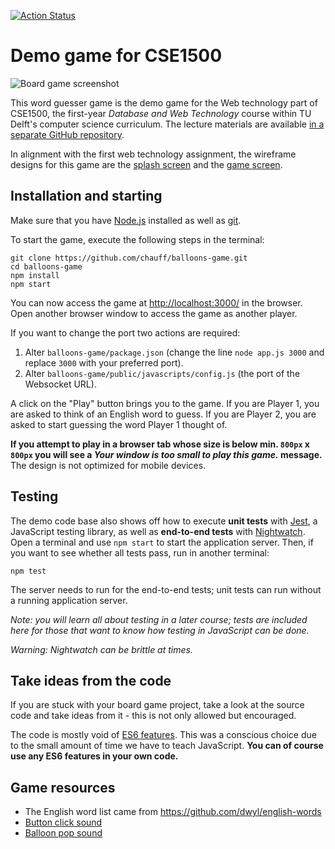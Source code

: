 [![Action Status](https://github.com/chauff/cse1500-balloons-game/workflows/Build%20and%20Test/badge.svg)](https://github.com/chauff/cse1500-balloons-game/actions)

# Demo game for CSE1500

![Board game screenshot](screenshot.png)

This word guesser game is the demo game for the Web technology part of CSE1500, the first-year *Database and Web Technology* course within TU Delft's computer science curriculum. The lecture materials are available [in a separate GitHub repository](https://github.com/chauff/cse1500-web-transcripts). 

In alignment with the first web technology assignment, the wireframe designs for this game are the [splash screen](https://wireframe.cc/uInPWd) and the [game screen](https://wireframe.cc/z9NaMr).
## Installation and starting

Make sure that you have [Node.js](https://nodejs.org/en/) installed as well as [git](https://git-scm.com/).

To start the game, execute the following steps in the terminal:

```console
git clone https://github.com/chauff/balloons-game.git
cd balloons-game
npm install
npm start
```

You can now access the game at [http://localhost:3000/](http://localhost:3000/) in the browser. Open another browser window to access the game as another player.

If you want to change the port two actions are required: 

1. Alter `balloons-game/package.json` (change the line `node app.js 3000` and replace `3000` with your preferred port).
2. Alter `balloons-game/public/javascripts/config.js` (the port of the Websocket URL).

A click on the "Play" button brings you to the game. If you are Player 1, you are asked to think of an English word to guess. If you are Player 2, you are asked to start guessing the word Player 1 thought of.

**If you attempt to play in a browser tab whose size is below min. `800px` x `800px` you will see a _Your window is too small to play this game._ message.** The design is not optimized for mobile devices.

## Testing

The demo code base also shows off how to execute **unit tests** with [Jest](https://jestjs.io/), a JavaScript testing library, as well as **end-to-end tests** with [Nightwatch](https://nightwatchjs.org/). Open a terminal and use `npm start` to start the application server. Then, if you want to see whether all tests pass, run in another terminal:

```
npm test
```

The server needs to run for the end-to-end tests; unit tests can run without a running application server.

*Note: you will learn all about testing in a later course; tests are included here for those that want to know how testing in JavaScript can be done.*

*Warning: Nightwatch can be brittle at times.*

## Take ideas from the code

If you are stuck with your board game project, take a look at the source code and take ideas from it - this is not only allowed but encouraged. 

The code is mostly void of [ES6 features](http://es6-features.org/). This was a conscious choice due to the small amount of time we have to teach JavaScript. **You can of course use any ES6 features in your own code.**

## Game resources

- The English word list came from https://github.com/dwyl/english-words
- [Button click sound](http://www.pachd.com/button.html)
- [Balloon pop sound](https://bigsoundbank.com/detail-1023-explosion-far-away.html)
